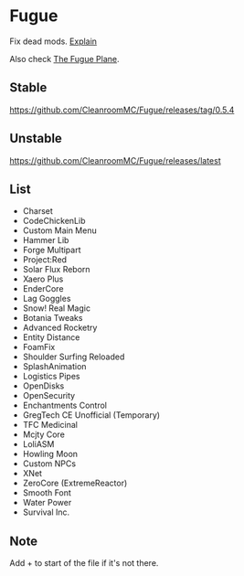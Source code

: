 # Fugue
Fix dead mods. [Explain](https://www.etymonline.com/cn/word/fugue)

Also check [The Fugue Plane](https://forgottenrealms.fandom.com/wiki/Fugue_Plane).
## Stable
https://github.com/CleanroomMC/Fugue/releases/tag/0.5.4

## Unstable
https://github.com/CleanroomMC/Fugue/releases/latest

## List
* Charset
* CodeChickenLib
* Custom Main Menu
* Hammer Lib
* Forge Multipart
* Project:Red
* Solar Flux Reborn
* Xaero Plus
* EnderCore
* Lag Goggles
* Snow! Real Magic
* Botania Tweaks
* Advanced Rocketry
* Entity Distance
* FoamFix
* Shoulder Surfing Reloaded
* SplashAnimation
* Logistics Pipes
* OpenDisks
* OpenSecurity
* Enchantments Control
* GregTech CE Unofficial (Temporary)
* TFC Medicinal
* Mcjty Core
* LoliASM
* Howling Moon
* Custom NPCs
* XNet
* ZeroCore (ExtremeReactor)
* Smooth Font
* Water Power
* Survival Inc.

## Note
Add + to start of the file if it's not there.